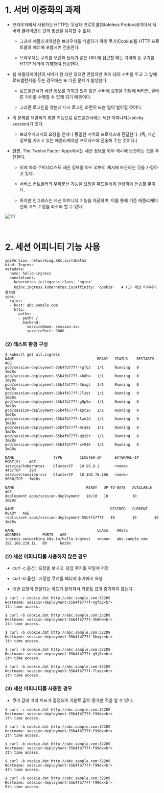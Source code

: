 
# 1. 서버 이중화의 과제

+ 브라우저에서 사용하는 HTTP는 무상태 프로토콜(Stateless Protocol)이어서 서버와 클라이언트 간의 통신을 유지할 수 없다.

    - 그래서 애플리케이션은 브라우저를 식별하기 위해 쿠키(Cookie)를 HTTP 프로토콜의 헤더에 포함시켜 전송한다.

    - 브라우저는 쿠키를 보관해 뒀더가 같은 URL에 접근할 때는 기억해 둔 쿠기를 HTTP 헤더에 기재항여 전송한다.

+ 웹 애플리케이션의 서버가 한 대만 있으면 괜찮지만 여러 대의 서버를 두고 그 앞에 로드밸런서를 두는 경우에는 또 다른 문제가 발생한다.

    - 로드밸런서가 세션 정보를 가지고 있지 않은 서버에 요청을 전달해 버리면, 올바른 처리를 수행할 수 없게 되기 때문이다.

    - 그러면 로그인을 했는데 다시 로그인 화면이 뜨는 일이 벌어질 것이다.

+ 이 문제를 해결하기 위한 기능으로 로드밸런서에는 세션 어피니티(=sticky session)가 있다.

    - 브라우저에서의 요청을 언제나 동일한 서버의 프로세스에 전달한다. (즉, 세션 정보를 가지고 있는 애플리케이션 프로세스에 전송해 주는 것이다.)

+ 한편, The Twelve Factor Apps에서는 세션 정보를 외부 캐시에 보관하는 것을 추천한다. 
    
    - 이에 따라 쿠버네티스도 세션 정보를 파드 외부의 캐시에 보관하는 것을 가정하고 있다.

    - 서비스 컨트롤러의 부하분산 기능을 요청을 파드들에게 랜덤하게 전송할 뿐이다.

    - 하지만 인그레스는 세션 어피니티 기능을 제공하며, 이를 통해 기존 애플리케이션의 코드 수정을 최소화 할 수 있다.

![111](https://user-images.githubusercontent.com/42735894/144751653-0c6fbea5-e55b-4f65-8305-915fc91e9773.PNG)

<br>

# 2. 세션 어피니티 기능 사용

```
apiVersion: networking.k8s.io/v1beta1
kind: Ingress
metadata:
  name: hello-ingress
  annotations:
    kubernetes.io/ingress.class: 'nginx'
    nginx.ingress.kubernetes.io/affinity: 'cookie'   # (1) 세션 어피니티 활성화
spec:
  rules:
  - host: abc.sample.com
    http:
      paths:
      - path: /
        backend:
          serviceName: session-svc
          servicePort: 9080
```

### (2) 테스트 환경 구성

```
$ kubectl get all,ingress
NAME                                      READY   STATUS    RESTARTS   AGE
pod/session-deployment-55b4fb777f-4gfq2   1/1     Running   0          3m28s
pod/session-deployment-55b4fb777f-4h8hw   1/1     Running   0          3m28s
pod/session-deployment-55b4fb777f-5bxgz   1/1     Running   0          3m28s
pod/session-deployment-55b4fb777f-7lsqz   1/1     Running   0          3m28s
pod/session-deployment-55b4fb777f-g9p9w   1/1     Running   0          3m28s
pod/session-deployment-55b4fb777f-kpt26   1/1     Running   0          3m28s
pod/session-deployment-55b4fb777f-lwm2d   1/1     Running   0          3m28s
pod/session-deployment-55b4fb777f-mrq9z   1/1     Running   0          3m28s
pod/session-deployment-55b4fb777f-q9j9r   1/1     Running   0          3m28s
pod/session-deployment-55b4fb777f-xv946   1/1     Running   0          3m28s

NAME                  TYPE        CLUSTER-IP      EXTERNAL-IP   PORT(S)    AGE
service/kubernetes    ClusterIP   10.96.0.1       <none>        443/TCP    38d
service/session-svc   ClusterIP   10.102.76.166   <none>        9080/TCP   3m28s

NAME                                 READY   UP-TO-DATE   AVAILABLE   AGE
deployment.apps/session-deployment   10/10   10           10          3m28s

NAME                                            DESIRED   CURRENT   READY   AGE
replicaset.apps/session-deployment-55b4fb777f   10        10        10      3m28s

NAME                                      CLASS    HOSTS            ADDRESS          PORTS   AGE
ingress.networking.k8s.io/hello-ingress   <none>   abc.sample.com   192.168.219.11   80      6m39s
```


### (2) 세션 어피니티를 사용하지 않은 경우 

+ curl -c 옵션 : 요청을 보내고, 응답 쿠키를 파일에 저장

+ curl -b 옵션 : 저장한 쿠키를 헤더에 추가해서 요청

+ 매번 요청이 전달되는 파드가 달라져서 카운트 값이 증가하지 않는다.

```
$ curl -c cookie.dat http://abc.sample.com:32209
Hostname: session-deployment-55b4fb777f-4gfq2<br>
1th time access.

$ curl -b cookie.dat http://abc.sample.com:32209
Hostname: session-deployment-55b4fb777f-4h8hw<br>
1th time access.

$ curl -b cookie.dat http://abc.sample.com:32209
Hostname: session-deployment-55b4fb777f-5bxgz<br>
1th time access.

$ curl -b cookie.dat http://abc.sample.com:32209
Hostname: session-deployment-55b4fb777f-q9j9r<br>
1th time access.

$ curl -b cookie.dat http://abc.sample.com:32209
Hostname: session-deployment-55b4fb777f-7lsqz<br>
1th time access.
```


### (3) 세션 어피니티를 사용한 경우

+ 쿠키 값에 따라 파드가 결정되어 카운트 값이 증가한 것을 알 수 있다.

```
$ curl -c cookie.dat http://abc.sample.com:32209
Hostname: session-deployment-55b4fb777f-f99dx<br>
1th time access.

$ curl -b cookie.dat http://abc.sample.com:32209
Hostname: session-deployment-55b4fb777f-f99dx<br>
2th time access.

$ curl -b cookie.dat http://abc.sample.com:32209
Hostname: session-deployment-55b4fb777f-f99dx<br>
3th time access.

$ curl -b cookie.dat http://abc.sample.com:32209
Hostname: session-deployment-55b4fb777f-f99dx<br>
4th time access.

$ curl -b cookie.dat http://abc.sample.com:32209
Hostname: session-deployment-55b4fb777f-f99dx<br>
5th time access.
```